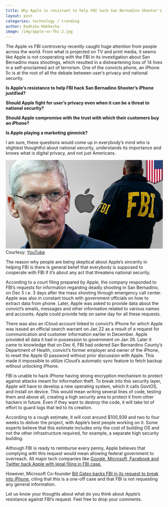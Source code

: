 ```yaml
---
title: Why Apple is resistant to help FBI hack San Bernadino Shooter's iPhone
layout: post
categories: technology / trending
author: Radhika Makhecha
image: /img/apple-vs-fbi-2.jpg
---
```


The Apple vs FBI controversy recently caught huge attention from people across the world. From what is projected on TV and print media, it seems like Apple is not cooperating with the FBI in its investigation about San Bernadino mass shootings, which resulted in a disheartening loss of 14 lives in a self-proclaimed act of terrorism. One of the convicts phone, an iPhone 5c is at the root of all the debate between user’s privacy and national security.

**Is Apple’s resistance to help FBI hack San Bernadino Shooter’s iPhone justified?**

**Should Apple fight for user’s privacy even when it can be a threat to national security?**

**Should Apple compromise with the trust with which their customers buy an iPhone?**

**Is Apple playing a marketing gimmick?**

I am sure, these questions would come up in everybody’s mind who is slightest thoughtful about national security, understands its importance and knows what is digital privacy, and not just Americans.

![Existential - Apple VS the FBI](/img/apple-vs-fbi.jpg)
Courtesy: [YouTube](https://www.youtube.com/)

The reason why people are being skeptical about Apple’s sincerity in helping FBI is there is general belief that everybody is supposed to cooperate with FBI if it’s about any act that threatens national security.

According to a court filing prepared by Apple, the company responded to FBI’s requests for information regarding deadly shooting in San Bernadino, on Dec 5 i.e. 3 days after the mass shooting through emergency call center. Apple was also in constant touch with government officials on how to extract data from phone. Later, Apple was asked to provide data about the convict’s emails, messages and other information related to various names and accounts. Apple could provide help on same day for all these requests.

There was also an iCloud account linked to convict’s iPhone for which Apple was issued an official search warrant on Jan 22 as a result of a request for communication and customer information earlier in December. Apple provided all data it had in possession to government on Jan 26.
Later it came to knowledge that on Dec 6, FBI had ordered San Bernardino County’s Department of Health, convict’s former employer and owner of the iPhone, to reset the Apple ID password without prior discussion with Apple. This made it impossible to utilize iCloud’s automatic sync feature to fetch backup without unlocking iPhone.

FBI is unable to hack iPhone having strong encryption mechanism to protect against attacks meant for information theft. To break into this security layer, Apple will have to develop a new operating system, which it calls GovtOS, and install on device. This would mean writing several lines of code, testing them and above all, creating a high security area to protect it from other hackers in future. Even if they want to destroy the code, it will take lot of effort to guard logs that led to its creation.

According to a rough estimate, it will cost around $100,939 and two to four weeks to deliver the project, with Apple’s best people working on it. Some experts believe that this estimate includes only the cost of building OS and not the other infrastructure required, for example, a separate high security building.

Although FBI is ready to reimburse every penny, Apple believes that complying with this request would mean allowing federal government to overreach. All major tech companies like [Google, Microsoft, Facebook and Twitter back Apple with legal filing in FBI case.](http://recode.net/2016/02/25/google-will-join-microsoft-in-backing-apple-with-a-legal-filing-in-fbi-case/)

However, Microsoft Co-founder [Bill Gates backs FBI in its request to break into iPhone](http://www.cnet.com/news/bill-gates-fbi-apple-iphone-backdoor-san-bernardino/), citing that this is a one-off case and that FBI is not requesting any general information.

Let us know your thoughts about what do you think about Apple’s resistance against FBI’s request.
Feel free to drop your comments.